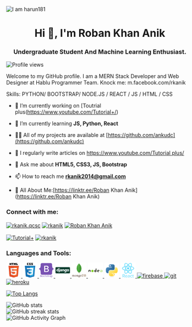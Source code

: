![I am harun181](https://tse1.mm.bing.net/th?id=OIP.YcUKwRGlhKLWSK5wluRB-wHaEo&pid=Api&P=0&w=248&h=156.png)


<h1 align="center">Hi 👋, I'm Roban Khan Anik</h1>
<h3 align="center">Undergraduate Student And Machine Learning Enthusiast.</h3>

![Profile views](https://gpvc.arturio.dev/ankudc) 

Welcome to my GitHub profile. I am a MERN Stack Developer and Web Designer at Hablu Programmer Team. 
Knock me: m.facebook.com/rkanik

Skills: PYTHON/ BOOTSTRAP/ NODE.JS / REACT / JS / HTML / CSS
 

- 🔭 I’m currently working on [Toutrial plus(https://www.youtube.com/Tutorial+/)

- 🌱 I’m currently learning **JS, Python, React**

- 👨‍💻 All of my projects are available at [https://github.com/ankudc](https://github.com/ankudc)

- 📝 I regularly write articles on [https://www.youtube.com/Tutorial plus/](https://www.youtube.com/Tutorial+/)

- 💬 Ask me about **HTML5, CSS3, JS, Bootstrap**

- 📫 How to reach me **rkanik2014@gmail.com**

- 📄 All About Me:[https://linktr.ee/Roban Khan Anik](https://linktr.ee/Roban Khan Anik)

<h3 align="left">Connect with me:</h3>
<p align="left">
<a href="https://fb.com/rkanik.qcsc" target="blank"><img align="center" src="https://raw.githubusercontent.com/rahuldkjain/github-profile-readme-generator/master/src/images/icons/Social/facebook.svg" alt="rkanik.qcsc" height="30" width="40" /></a>
<a href="https://twitter.com/rkanik" target="blank"><img align="center" src="https://raw.githubusercontent.com/rahuldkjain/github-profile-readme-generator/master/src/images/icons/Social/twitter.svg" alt="rkanik" height="30" width="40" /></a>
<a href="https://linkedin.com/in/Roban Khan Anik" target="blank"><img align="center" src="https://raw.githubusercontent.com/rahuldkjain/github-profile-readme-generator/master/src/images/icons/Social/linked-in-alt.svg" alt="Roban Khan Anik" height="30" width="40" /></a>

<a href="https://www.youtube.com/c/Tutorial+" target="blank"><img align="center" src="https://raw.githubusercontent.com/rahuldkjain/github-profile-readme-generator/master/src/images/icons/Social/youtube.svg" alt="Tutorial+" height="30" width="40" /></a>
<a href="https://instagram.com/rkanik" target="blank"><img align="center" src="https://raw.githubusercontent.com/rahuldkjain/github-profile-readme-generator/master/src/images/icons/Social/instagram.svg" alt="rkanik" height="30" width="40" /></a>


</p>

<h3 align="left">Languages and Tools:</h3>
<p align="left"> 
<a href="https://www.w3.org/html/" target="_blank"> <img src="https://raw.githubusercontent.com/devicons/devicon/master/icons/html5/html5-original-wordmark.svg" alt="html5" width="40" height="40"/> </a> 
<a href="https://www.w3schools.com/css/" target="_blank"> <img src="https://raw.githubusercontent.com/devicons/devicon/master/icons/css3/css3-original-wordmark.svg" alt="css3" width="40" height="40"/> </a>
<a href="https://getbootstrap.com" target="_blank"> <img src="https://raw.githubusercontent.com/devicons/devicon/master/icons/bootstrap/bootstrap-plain-wordmark.svg" alt="bootstrap" width="40" height="40"/> </a> 
<a href="https://www.djangoproject.com/" target="_blank"> <img src="https://raw.githubusercontent.com/devicons/devicon/master/icons/django/django-original.svg" alt="django" width="40" height="40"/> </a> 
<a href="https://www.mongodb.com/" target="_blank"> <img src="https://raw.githubusercontent.com/devicons/devicon/master/icons/mongodb/mongodb-original-wordmark.svg" alt="mongodb" width="40" height="40"/> </a> 
<a href="https://nodejs.org" target="_blank"> <img src="https://raw.githubusercontent.com/devicons/devicon/master/icons/nodejs/nodejs-original-wordmark.svg" alt="nodejs" width="40" height="40"/> </a>
<a href="https://www.python.org" target="_blank"> <img src="https://raw.githubusercontent.com/devicons/devicon/master/icons/python/python-original.svg" alt="python" width="40" height="40"/> </a> 
<a href="https://reactjs.org/" target="_blank"> <img src="https://raw.githubusercontent.com/devicons/devicon/master/icons/react/react-original-wordmark.svg" alt="react" width="40" height="40"/> </a> 
<a href="https://firebase.google.com/" target="_blank"> <img src="https://www.vectorlogo.zone/logos/firebase/firebase-icon.svg" alt="firebase" width="40" height="40"/> </a> 
<a href="https://git-scm.com/" target="_blank"> <img src="https://www.vectorlogo.zone/logos/git-scm/git-scm-icon.svg" alt="git" width="40" height="40"/> </a> 
<a href="https://heroku.com" target="_blank"> <img src="https://www.vectorlogo.zone/logos/heroku/heroku-icon.svg" alt="heroku" width="40" height="40"/> </a> 

</p>

[![Top Langs](https://github-readme-stats.vercel.app/api/top-langs/?username=ankudc)](https://github.com/anuraghazra/github-readme-stats)

![GitHub stats](https://github-readme-stats.vercel.app/api?username=ankudc&show_icons=true)  
![GitHub streak stats](https://github-readme-streak-stats.herokuapp.com/?user=ankudc)  
![GitHub Activity Graph](https://activity-graph.herokuapp.com/graph?username=ankudc)  
